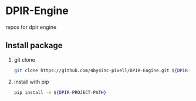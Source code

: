 # DPIR-Engine
repos for dpir engine

## Install package

1. git clone
   ```bash
   git clone https://github.com/4by4inc-pixell/DPIR-Engine.git ${DPIR-PROJECT-PATH}
   ```

2. install with pip
   ```bash
   pip install -e ${DPIR-PROJECT-PATH}
   ```